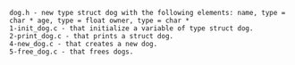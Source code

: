 
    dog.h - new type struct dog with the following elements: name, type = char * age, type = float owner, type = char *
    1-init_dog.c - that initialize a variable of type struct dog.
    2-print_dog.c - that prints a struct dog.
    4-new_dog.c - that creates a new dog.
    5-free_dog.c - that frees dogs.

